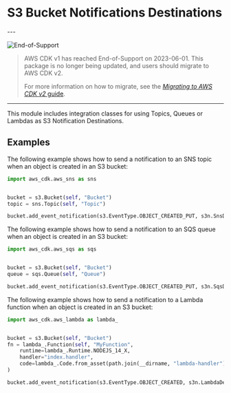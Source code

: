 # S3 Bucket Notifications Destinations

<!--BEGIN STABILITY BANNER-->---


![End-of-Support](https://img.shields.io/badge/End--of--Support-critical.svg?style=for-the-badge)

> AWS CDK v1 has reached End-of-Support on 2023-06-01.
> This package is no longer being updated, and users should migrate to AWS CDK v2.
>
> For more information on how to migrate, see the [*Migrating to AWS CDK v2* guide](https://docs.aws.amazon.com/cdk/v2/guide/migrating-v2.html).

---
<!--END STABILITY BANNER-->

This module includes integration classes for using Topics, Queues or Lambdas
as S3 Notification Destinations.

## Examples

The following example shows how to send a notification to an SNS
topic when an object is created in an S3 bucket:

```python
import aws_cdk.aws_sns as sns


bucket = s3.Bucket(self, "Bucket")
topic = sns.Topic(self, "Topic")

bucket.add_event_notification(s3.EventType.OBJECT_CREATED_PUT, s3n.SnsDestination(topic))
```

The following example shows how to send a notification to an SQS queue
when an object is created in an S3 bucket:

```python
import aws_cdk.aws_sqs as sqs


bucket = s3.Bucket(self, "Bucket")
queue = sqs.Queue(self, "Queue")

bucket.add_event_notification(s3.EventType.OBJECT_CREATED_PUT, s3n.SqsDestination(queue))
```

The following example shows how to send a notification to a Lambda function when an object is created in an S3 bucket:

```python
import aws_cdk.aws_lambda as lambda_


bucket = s3.Bucket(self, "Bucket")
fn = lambda_.Function(self, "MyFunction",
    runtime=lambda_.Runtime.NODEJS_14_X,
    handler="index.handler",
    code=lambda_.Code.from_asset(path.join(__dirname, "lambda-handler"))
)

bucket.add_event_notification(s3.EventType.OBJECT_CREATED, s3n.LambdaDestination(fn))
```
